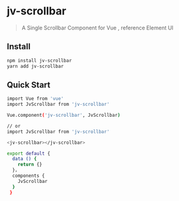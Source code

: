 # jv-scrollbar

>  A Single Scrollbar Component for Vue , reference Element UI

## Install

``` bash
npm install jv-scrollbar
yarn add jv-scrollbar
```

## Quick Start

``` bash
import Vue from 'vue'
import JvScrollbar from 'jv-scrollbar'

Vue.component('jv-scrollbar', JvScrollbar)

// or
import JvScrollbar from 'jv-scrollbar'

<jv-scrollbar></jv-scrollbar>

export default {
  data () {
    return {}
  }，
  components {
    JvScrollbar
  }
 }
```